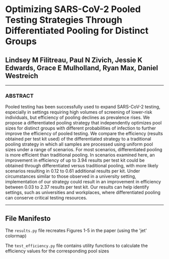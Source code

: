 # Optimizing SARS-CoV-2 Pooled Testing Strategies Through Differentiated Pooling for Distinct Groups

## Lindsey M Filitreau, Paul N Zivich, Jessie K Edwards, Grace E Mulholland, Ryan Max, Daniel Westreich

--------------------------------

### ABSTRACT

Pooled testing has been successfully used to expand SARS-CoV-2 testing, especially in settings requiring high volumes 
of screening of lower-risk individuals, but efficiency of pooling declines as prevalence rises.
We propose a differentiated pooling strategy that independently optimizes pool sizes for distinct groups with different 
probabilities of infection to further improve the efficiency of pooled testing. We compare the efficiency (results 
obtained per test kit used) of the differentiated strategy to a traditional pooling strategy in which all samples are 
processed using uniform pool sizes under a range of scenarios.
For most scenarios, differentiated pooling is more efficient than traditional pooling. In scenarios examined here, an 
improvement in efficiency of up to 3.94 results per test kit could be obtained through differentiated versus traditional 
pooling, with more likely scenarios resulting in 0.12 to 0.61 additional results per kit. Under circumstances similar 
to those observed in a university setting, implementation of our strategy could result in an improvement in efficiency 
between 0.03 to 2.37 results per test kit.
Our results can help identify settings, such as universities and workplaces, where differentiated pooling can conserve 
critical testing resources. 

--------------------------------

## File Manifesto

The ``results.py`` file recreates Figures 1-5 in the paper (using the 'jet' colormap)

The ``test_efficiency.py`` file contains utility functions to calculate the efficiency values for the corresponding 
pool sizes
